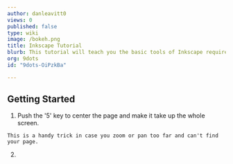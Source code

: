 ```yaml
---
author: danleavitt0
views: 0
published: false
type: wiki
image: /bokeh.png
title: Inkscape Tutorial
blurb: This tutorial will teach you the basic tools of Inkscape required to create your first prototype.
org: 9dots
id: "9dots-OiPzkBa"

---
```


## Getting Started

1. Push the '5' key to center the page and make it take up the whole screen.
```
This is a handy trick in case you zoom or pan too far and can't find your page.
```
2. 
